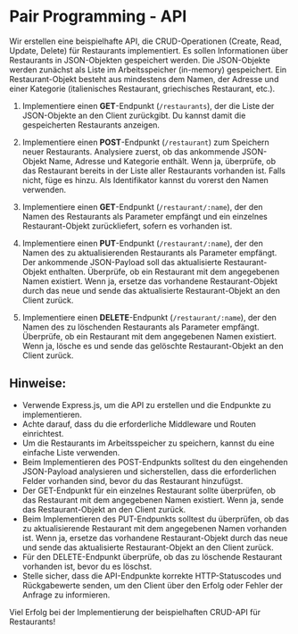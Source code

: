 # Pair Programming - API

Wir erstellen eine beispielhafte API, die CRUD-Operationen (Create, Read,
Update, Delete) für Restaurants implementiert. Es sollen Informationen über
Restaurants in JSON-Objekten gespeichert werden. Die JSON-Objekte werden zunächst
als Liste im Arbeitsspeicher (in-memory) gespeichert. Ein Restaurant-Objekt
besteht aus mindestens dem Namen, der Adresse und einer Kategorie (italienisches
Restaurant, griechisches Restaurant, etc.).

1. Implementiere einen **GET**-Endpunkt (`/restaurants`), der die Liste der JSON-Objekte
an den Client zurückgibt. Du kannst damit die gespeicherten Restaurants anzeigen.

2. Implementiere einen **POST**-Endpunkt (`/restaurant`) zum Speichern neuer Restaurants.
Analysiere zuerst, ob das ankommende JSON-Objekt Name, Adresse und Kategorie enthält.
Wenn ja, überprüfe, ob das Restaurant bereits in der Liste aller Restaurants
vorhanden ist. Falls nicht, füge es hinzu. Als Identifikator kannst du vorerst den
Namen verwenden.

3. Implementiere einen **GET**-Endpunkt (`/restaurant/:name`), der den Namen des
Restaurants als Parameter empfängt und ein einzelnes Restaurant-Objekt zurückliefert,
sofern es vorhanden ist.

4. Implementiere einen **PUT**-Endpunkt (`/restaurant/:name`), der den Namen des zu
aktualisierenden Restaurants als Parameter empfängt. Der ankommende JSON-Payload
soll das aktualisierte Restaurant-Objekt enthalten. Überprüfe, ob ein Restaurant
mit dem angegebenen Namen existiert. Wenn ja, ersetze das vorhandene
Restaurant-Objekt durch das neue und sende das aktualisierte Restaurant-Objekt an
den Client zurück.

5. Implementiere einen **DELETE**-Endpunkt (`/restaurant/:name`), der den Namen des zu
löschenden Restaurants als Parameter empfängt. Überprüfe, ob ein Restaurant mit dem
angegebenen Namen existiert. Wenn ja, lösche es und sende das gelöschte
Restaurant-Objekt an den Client zurück.

## Hinweise:

- Verwende Express.js, um die API zu erstellen und die Endpunkte zu implementieren.
- Achte darauf, dass du die erforderliche Middleware und Routen einrichtest.
- Um die Restaurants im Arbeitsspeicher zu speichern, kannst du eine einfache Liste
verwenden.
- Beim Implementieren des POST-Endpunkts solltest du den eingehenden JSON-Payload
analysieren und sicherstellen, dass die erforderlichen Felder vorhanden sind, bevor
du das Restaurant hinzufügst.
- Der GET-Endpunkt für ein einzelnes Restaurant sollte überprüfen, ob das Restaurant
mit dem angegebenen Namen existiert. Wenn ja, sende das Restaurant-Objekt an den
Client zurück.
- Beim Implementieren des PUT-Endpunkts solltest du überprüfen, ob das zu
aktualisierende Restaurant mit dem angegebenen Namen vorhanden ist. Wenn ja, 
ersetze das vorhandene Restaurant-Objekt durch das neue und sende das aktualisierte Restaurant-Objekt an den Client zurück.
- Für den DELETE-Endpunkt überprüfe, ob das zu löschende Restaurant vorhanden ist,
bevor du es löschst.
- Stelle sicher, dass die API-Endpunkte korrekte HTTP-Statuscodes und Rückgabewerte
senden, um den Client über den Erfolg oder Fehler der Anfrage zu informieren.

Viel Erfolg bei der Implementierung der beispielhaften CRUD-API für Restaurants!
